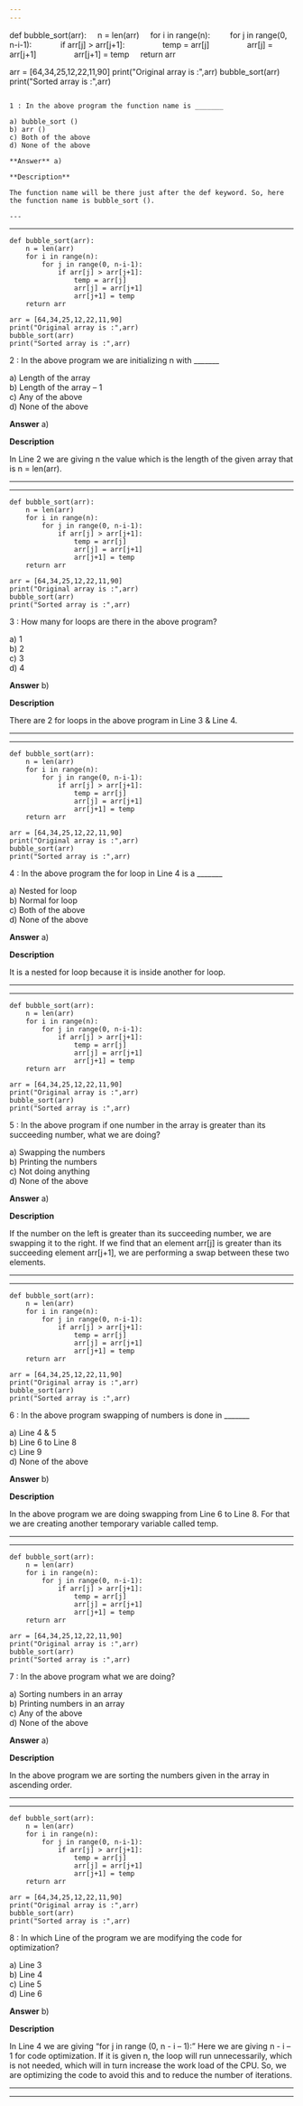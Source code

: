 ```yaml
---
---


```
def bubble_sort(arr):
    n = len(arr)
    for i in range(n):
        for j in range(0, n-i-1):
            if arr[j] > arr[j+1]:
                temp = arr[j]
                arr[j] = arr[j+1]
                arr[j+1] = temp
    return arr

arr = [64,34,25,12,22,11,90]
print("Original array is :",arr)
bubble_sort(arr)
print("Sorted array is :",arr)
```

1 : In the above program the function name is _______  

a) bubble_sort ()   
b) arr ()   
c) Both of the above  
d) None of the above  

**Answer** a) 

**Description**

The function name will be there just after the def keyword. So, here the function name is bubble_sort ().  

---
```

---


```
def bubble_sort(arr):
    n = len(arr)
    for i in range(n):
        for j in range(0, n-i-1):
            if arr[j] > arr[j+1]:
                temp = arr[j]
                arr[j] = arr[j+1]
                arr[j+1] = temp
    return arr

arr = [64,34,25,12,22,11,90]
print("Original array is :",arr)
bubble_sort(arr)
print("Sorted array is :",arr)
```

2 : In the above program we are initializing n with _______  

a) Length of the array   
b) Length of the array – 1   
c) Any of the above   
d) None of the above  

**Answer** a) 

**Description**  

In Line 2 we are giving n the value which is the length of the given array that is n = len(arr).  

---
---


```
def bubble_sort(arr):
    n = len(arr)
    for i in range(n):
        for j in range(0, n-i-1):
            if arr[j] > arr[j+1]:
                temp = arr[j]
                arr[j] = arr[j+1]
                arr[j+1] = temp
    return arr

arr = [64,34,25,12,22,11,90]
print("Original array is :",arr)
bubble_sort(arr)
print("Sorted array is :",arr)
```

3 : How many for loops are there in the above program?  

a) 1  
b) 2   
c) 3  
d) 4  

**Answer** b) 

**Description**

There are 2 for loops in the above program in Line 3 &amp; Line 4.

---
---


```
def bubble_sort(arr):
    n = len(arr)
    for i in range(n):
        for j in range(0, n-i-1):
            if arr[j] > arr[j+1]:
                temp = arr[j]
                arr[j] = arr[j+1]
                arr[j+1] = temp
    return arr

arr = [64,34,25,12,22,11,90]
print("Original array is :",arr)
bubble_sort(arr)
print("Sorted array is :",arr)
```

4 : In the above program the for loop in Line 4 is a _______  

a) Nested for loop   
b) Normal for loop   
c) Both of the above   
d) None of the above  

**Answer** a) 

**Description**

It is a nested for loop because it is inside another for loop.

---
---


```
def bubble_sort(arr):
    n = len(arr)
    for i in range(n):
        for j in range(0, n-i-1):
            if arr[j] > arr[j+1]:
                temp = arr[j]
                arr[j] = arr[j+1]
                arr[j+1] = temp
    return arr

arr = [64,34,25,12,22,11,90]
print("Original array is :",arr)
bubble_sort(arr)
print("Sorted array is :",arr)
```

5 : In the above program if one number in the array is greater than its succeeding number, what we are doing?  

a) Swapping the numbers   
b) Printing the numbers  
c) Not doing anything  
d) None of the above  

**Answer** a) 

**Description**

 If the number on the left is greater than its succeeding number, we are swapping it to the right. If we find that an element arr[j] is greater than its succeeding element arr[j+1], we are performing a swap between these two elements.  

 ---
 ---


 ```
def bubble_sort(arr):
    n = len(arr)
    for i in range(n):
        for j in range(0, n-i-1):
            if arr[j] > arr[j+1]:
                temp = arr[j]
                arr[j] = arr[j+1]
                arr[j+1] = temp
    return arr

arr = [64,34,25,12,22,11,90]
print("Original array is :",arr)
bubble_sort(arr)
print("Sorted array is :",arr)
```

6 : In the above program swapping of numbers is done in _______  

a) Line 4 & 5   
b) Line 6 to Line 8   
c) Line 9   
d) None of the above  

**Answer** b) 

**Description**

In the above program we are doing swapping from Line 6 to Line 8. For that we are creating another temporary variable called temp.  

---
---


```
def bubble_sort(arr):
    n = len(arr)
    for i in range(n):
        for j in range(0, n-i-1):
            if arr[j] > arr[j+1]:
                temp = arr[j]
                arr[j] = arr[j+1]
                arr[j+1] = temp
    return arr

arr = [64,34,25,12,22,11,90]
print("Original array is :",arr)
bubble_sort(arr)
print("Sorted array is :",arr)
```

7 : In the above program what we are doing?  

a) Sorting numbers in an array   
b) Printing numbers in an array   
c) Any of the above   
d) None of the above  

**Answer** a) 

**Description**

In the above program we are sorting the numbers given in the array in ascending order.  

---
---


```
def bubble_sort(arr):
    n = len(arr)
    for i in range(n):
        for j in range(0, n-i-1):
            if arr[j] > arr[j+1]:
                temp = arr[j]
                arr[j] = arr[j+1]
                arr[j+1] = temp
    return arr

arr = [64,34,25,12,22,11,90]
print("Original array is :",arr)
bubble_sort(arr)
print("Sorted array is :",arr)
```

8 : In which Line of the program we are modifying the code for optimization?  

a) Line 3   
b) Line 4  
c) Line 5   
d) Line 6  

**Answer** b) 

**Description**

In Line 4 we are giving “for j in range (0, n - i – 1):” Here we are giving n - i – 1 for code optimization. If it is given n, the loop will run unnecessarily, which is not needed, which will in turn increase the work load of the CPU. So, we are optimizing the code to avoid this and to reduce the number of iterations.  

---
---









